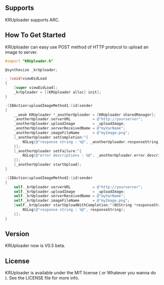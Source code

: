 ## Supports

KRUploader supports ARC.

## How To Get Started

KRUploader can easy use POST method of HTTP protocol to upload an image to server.

``` objective-c
#import "KRUploader.h"

@synthesize _krUploader;

- (void)viewDidLoad
{
    [super viewDidLoad];
    _krUploader = [[KRUploader alloc] init];
}

-(IBAction)uploadImageMethod1:(id)sender
{
    __weak KRUploader *_anotherUploader = [KRUploader sharedManager];
    _anotherUploader.serverURL          = @"http://yourserver";
    _anotherUploader.uploadImage        = _uploadImage;
    _anotherUploader.serverReceivedName = @"myVarName";
    _anotherUploader.imageFileName      = @"myImage.png";
    [_anotherUploader setCompletion:^{
        NSLog(@"response string : %@", _anotherUploader.responseString);
    }];
    [_anotherUploader setFailure:^{
        NSLog(@"error descriptions : %@", _anotherUploader.error.description);
    }];
    [_anotherUploader startUpload];
}

-(IBAction)uploadImageMethod2:(id)sender
{
    self._krUploader.serverURL          = @"http://yourserver";
    self._krUploader.uploadImage        = _uploadImage;
    self._krUploader.serverReceivedName = @"myVarName";
    self._krUploader.imageFileName      = @"myImage.png";
    [self._krUploader startUploadWithCompletion:^(NSString *responseString) {
        NSLog(@"response string : %@", responseString);
    }];
}
```

## Version

KRUploader now is V0.5 beta.

## License

KRUploader is available under the MIT license ( or Whatever you wanna do ). See the LICENSE file for more info.
